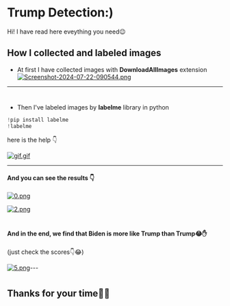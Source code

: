 
# Trump Detection:)

Hi! I have read here eveything you need😉


## How I collected and labeled images

- At first I have collected images with __DownloadAllImages__ extension 
[![Screenshot-2024-07-22-090544.png](https://i.postimg.cc/Wb7yrmVZ/Screenshot-2024-07-22-090544.png)](https://postimg.cc/ykknCZk6)

---
#


- Then I've labeled images by __labelme__ library in python
``` python
!pip install labelme
!labelme
```


here is the help 👇

[![gif.gif](https://i.postimg.cc/Pq79JtjF/gif.gif)](https://postimg.cc/Z9rVDz0r)
___

#### And you can see the results 👇

[![0.png](https://i.postimg.cc/zDhZLR3w/0.png)](https://postimg.cc/s130qxY1)

[![2.png](https://i.postimg.cc/HxcG9rzg/2.png)](https://postimg.cc/7GkQxYjs)

#
#### And in the end, we find that Biden is more like Trump than Trump😂✋
(just check the scores👇😂)

[![5.png](https://i.postimg.cc/R0BB6tmg/5.png)](https://postimg.cc/87t3xjjv)---
#
## Thanks for your time🥰🌹
